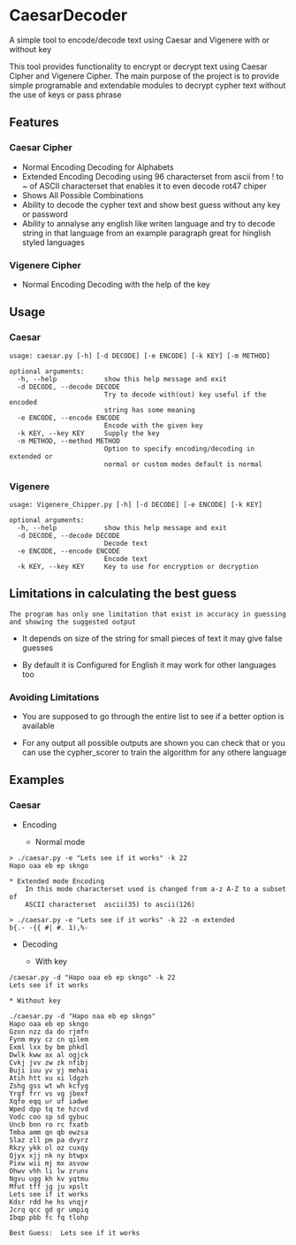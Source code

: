 # CaesarDecoder
A simple tool to encode/decode text using Caesar and Vigenere with or without key

This tool provides functionality to encrypt or decrypt text using Caesar Cipher
and Vigenere Cipher.
The main purpose of the project is to provide simple programable and extendable
modules to decrypt cypher text without the use of keys or pass phrase

## Features

### Caesar Cipher
* Normal Encoding Decoding for Alphabets
* Extended Encoding Decoding using 96 characterset from ascii from ! to ~
      of ASCII characterset that enables it to even decode rot47 chiper
* Shows All Possible Combinations
* Ability to decode the cypher text and show best guess without any key or password
* Ability to annalyse any english like writen language and try to decode string
      in that language from an example paragraph great for hinglish styled languages

### Vigenere Cipher
* Normal Encoding Decoding with the help of the key


## Usage
   
### Caesar
```
usage: caesar.py [-h] [-d DECODE] [-e ENCODE] [-k KEY] [-m METHOD]

optional arguments:
  -h, --help            show this help message and exit
  -d DECODE, --decode DECODE
                        Try to decode with(out) key useful if the encoded
                        string has some meaning
  -e ENCODE, --encode ENCODE
                        Encode with the given key
  -k KEY, --key KEY     Supply the key
  -m METHOD, --method METHOD
                        Option to specify encoding/decoding in extended or
                        normal or custom modes default is normal
```

### Vigenere
```
usage: Vigenere_Chipper.py [-h] [-d DECODE] [-e ENCODE] [-k KEY]

optional arguments:
  -h, --help            show this help message and exit
  -d DECODE, --decode DECODE
                        Decode text
  -e ENCODE, --encode ENCODE
                        Encode text
  -k KEY, --key KEY     Key to use for encryption or decryption
```
## Limitations in calculating the best guess
    The program has only one limitation that exist in accuracy in guessing
    and showing the suggested output  
    
* It depends on size of the string for small pieces of text it may give
      false guesses

* By default it is Configured for English it may work for other languages
      too 
### Avoiding Limitations 
* You are supposed to go through the entire list to see if a better option is
    available

* For any output all possible outputs are shown you can check that
      or you can use the cypher_scorer to train the algorithm for any othere 
      language


## Examples

### Caesar

* Encoding

    * Normal mode
```
> ./caesar.py -e "Lets see if it works" -k 22
Hapo oaa eb ep skngo
```
    * Extended mode Encoding
        In this mode characterset used is changed from a-z A-Z to a subset of 
        ASCII characterset  ascii(35) to ascii(126)
```
> ./caesar.py -e "Lets see if it works" -k 22 -m extended
b{.- -{{ #| #. 1),%-
```

* Decoding

    * With key

```
/caesar.py -d "Hapo oaa eb ep skngo" -k 22
Lets see if it works
```

    * Without key
```
./caesar.py -d "Hapo oaa eb ep skngo"
Hapo oaa eb ep skngo
Gzon nzz da do rjmfn
Fynm myy cz cn qilem
Exml lxx by bm phkdl
Dwlk kww ax al ogjck
Cvkj jvv zw zk nfibj
Buji iuu yv yj mehai
Atih htt xu xi ldgzh
Zshg gss wt wh kcfyg
Yrgf frr vs vg jbexf
Xqfe eqq ur uf iadwe
Wped dpp tq te hzcvd
Vodc coo sp sd gybuc
Uncb bnn ro rc fxatb
Tmba amm qn qb ewzsa
Slaz zll pm pa dvyrz
Rkzy ykk ol oz cuxqy
Qjyx xjj nk ny btwpx
Pixw wii mj mx asvow
Ohwv vhh li lw zrunv
Ngvu ugg kh kv yqtmu
Mfut tff jg ju xpslt
Lets see if it works
Kdsr rdd he hs vnqjr
Jcrq qcc gd gr umpiq
Ibqp pbb fc fq tlohp

Best Guess:  Lets see if it works
```

